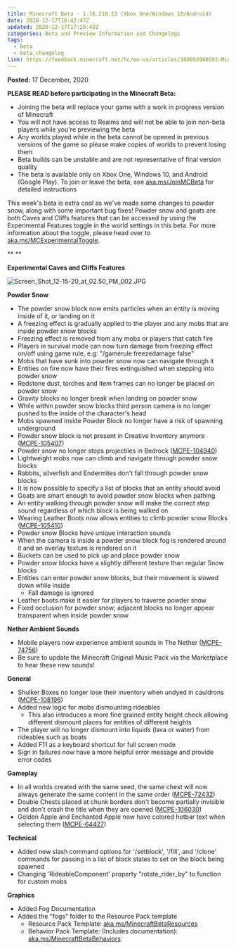 ```yaml
---
title: Minecraft Beta - 1.16.210.53 (Xbox One/Windows 10/Android)
date: 2020-12-17T16:42:47Z
updated: 2020-12-17T17:29:43Z
categories: Beta and Preview Information and Changelogs
tags:
  - beta
  - beta_changelog
link: https://feedback.minecraft.net/hc/en-us/articles/360053980592-Minecraft-Beta-1-16-210-53-Xbox-One-Windows-10-Android
---
```


**Posted:** 17 December, 2020

**PLEASE READ before participating in the Minecraft Beta:**

- Joining the beta will replace your game with a work in progress version of Minecraft
- You will not have access to Realms and will not be able to join non-beta players while you're previewing the beta
- Any worlds played while in the beta cannot be opened in previous versions of the game so please make copies of worlds to prevent losing them
- Beta builds can be unstable and are not representative of final version quality
- The beta is available only on Xbox One, Windows 10, and Android (Google Play). To join or leave the beta, see [aka.ms/JoinMCBeta](https://aka.ms/JoinMCBeta) for detailed instructions

This week's beta is extra cool as we've made some changes to powder snow, along with some important bug fixes! Powder snow and goats are both Caves and Cliffs features that can be accessed by using the Experimental Features toggle in the world settings in this beta. For more information about the toggle, please head over to [aka.ms/MCExperimentalToggle](https://aka.ms/MCExperimentalToggle).

** **

**Experimental Caves and Cliffs Features**

![Screen_Shot_12-15-20_at_02.50_PM_002.JPG](https://feedback.minecraft.net/hc/article_attachments/360079858472/Screen_Shot_12-15-20_at_02.50_PM_002.JPG)  
  

**Powder Snow**

- The powder snow block now emits particles when an entity is moving inside of it, or landing on it
- A freezing effect is gradually applied to the player and any mobs that are inside powder snow blocks
- Freezing effect is removed from any mobs or players that catch fire
- Players in survival mode can now turn damage from freezing effect on/off using game rule, e.g: "/gamerule freezedamage false"
- Mobs that have sunk into powder snow now can navigate through it
- Entities on fire now have their fires extinguished when stepping into powder snow
- Redstone dust, torches and item frames can no longer be placed on powder snow
- Gravity blocks no longer break when landing on powder snow
- While within powder snow blocks third person camera is no longer pushed to the inside of the character's head
- Mobs spawned inside Powder Block no longer have a risk of spawning underground
- Powder snow block is not present in Creative Inventory anymore ([MCPE-105407](https://bugs.mojang.com/browse/MCPE-105407))
- Powder snow no longer stops projectiles in Bedrock ([MCPE-104940](https://bugs.mojang.com/browse/MCPE-104940))
- Lightweight mobs now can climb and navigate through powder snow blocks
- Rabbits, silverfish and Endermites don't fall through powder snow blocks
- It is now possible to specify a list of blocks that an entity should avoid
- Goats are smart enough to avoid powder snow blocks when pathing
- An entity walking through powder snow will make the correct step sound regardless of which block is being walked on
- Wearing Leather Boots now allows entities to climb powder snow Blocks ([MCPE-105410](https://bugs.mojang.com/browse/MCPE-105410))
- Powder snow Blocks have unique interaction sounds
- When the camera is inside a powder snow block fog is rendered around it and an overlay texture is rendered on it
- Buckets can be used to pick up and place powder snow
- Powder snow blocks have a slightly different texture than regular Snow blocks
- Entities can enter powder snow blocks, but their movement is slowed down while inside
  - Fall damage is ignored
- Leather boots make it easier for players to traverse powder snow
- Fixed occlusion for powder snow; adjacent blocks no longer appear transparent when inside powder snow

**Nether Ambient Sounds**

- Mobile players now experience ambient sounds in The Nether ([MCPE-74756](https://bugs.mojang.com/browse/MCPE-74756))
- Be sure to update the Minecraft Original Music Pack via the Marketplace to hear these new sounds!

**General**

- Shulker Boxes no longer lose their inventory when undyed in cauldrons ([MCPE-108196](https://bugs.mojang.com/browse/MCPE-108196))
- Added new logic for mobs dismounting rideables
  - This also introduces a more fine grained entity height check allowing different dismount places for entities of different heights
- The player will no longer dismount into liquids (lava or water) from rideables such as boats
- Added F11 as a keyboard shortcut for full screen mode
- Sign in failures now have a more helpful error message and provide error codes

**Gameplay**

- In all worlds created with the same seed, the same chest will now always generate the same content in the same order ([MCPE-72432](https://bugs.mojang.com/browse/MCPE-72432))
- Double Chests placed at chunk borders don't become partially invisible and don't crash the title when they are opened ([MCPE-106030](https://bugs.mojang.com/browse/MCPE-106030))
- Golden Apple and Enchanted Apple now have colored hotbar text when selecting them ([MCPE-64427](https://bugs.mojang.com/browse/MCPE-64427))

**Technical**

- Added new slash command options for '/setblock', '/fill', and '/clone' commands for passing in a list of block states to set on the block being spawned
- Changing 'RideableComponent' property "rotate_rider_by" to function for custom mobs

**Graphics**

- Added Fog Documentation
- Added the "fogs" folder to the Resource Pack template
  - Resource Pack Template: [aka.ms/MinecraftBetaResources](https://aka.ms/MinecraftBetaResources)
  - Behavior Pack Template: (Includes documentation): [aka.ms/MinecraftBetaBehaviors](https://aka.ms/MinecraftBetaBehaviors)
